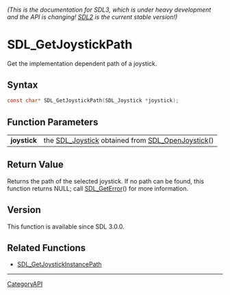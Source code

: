 ###### (This is the documentation for SDL3, which is under heavy development and the API is changing! [SDL2](https://wiki.libsdl.org/SDL2/) is the current stable version!)
# SDL_GetJoystickPath

Get the implementation dependent path of a joystick.

## Syntax

```c
const char* SDL_GetJoystickPath(SDL_Joystick *joystick);

```

## Function Parameters

|                  |                                                                                       |
| ---------------- | ------------------------------------------------------------------------------------- |
| **joystick**     | the [SDL_Joystick](SDL_Joystick.md) obtained from [SDL_OpenJoystick](SDL_OpenJoystick.md)() |

## Return Value

Returns the path of the selected joystick. If no path can be found, this
function returns NULL; call [SDL_GetError](SDL_GetError.md)() for more
information.

## Version

This function is available since SDL 3.0.0.

## Related Functions

* [SDL_GetJoystickInstancePath](SDL_GetJoystickInstancePath.md)

----
[CategoryAPI](CategoryAPI.md)
